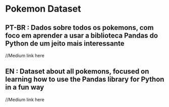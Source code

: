 # Pokemon Dataset
## PT-BR : Dados sobre todos os pokemons, com foco em aprender a usar a biblioteca Pandas do Python de um jeito mais interessante

//Medium link here

## EN : Dataset about all pokemons, focused on learning how to use the Pandas library for Python in a fun way

//Medium link here
